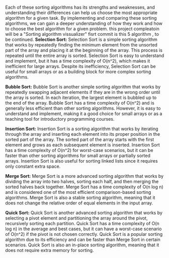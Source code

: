 Each of these sorting algorithms has its strengths and weaknesses, and understanding their differences can help us choose the most appropriate algorithm for a given task. By implementing and comparing these sorting algorithms, we can gain a deeper understanding of how they work and how to choose the best algorithm for a given problem.
this project compleatoin will be a "Sorting algorithm vissualizer" 
fisrt commit is this 5 algorithm , to be continued.
**Selection Sort:**
Selection Sort is a simple sorting algorithm that works by repeatedly finding the minimum element from the unsorted part of the array and placing it at the beginning of the array. This process is repeated until the entire array is sorted. Selection Sort is easy to understand and implement, but it has a time complexity of O(n^2), which makes it inefficient for large arrays. Despite its inefficiency, Selection Sort can be useful for small arrays or as a building block for more complex sorting algorithms.

**Bubble Sort:**
Bubble Sort is another simple sorting algorithm that works by repeatedly swapping adjacent elements if they are in the wrong order until the array is sorted. In each iteration, the largest element is bubbled up to the end of the array. Bubble Sort has a time complexity of O(n^2) and is generally less efficient than other sorting algorithms. However, it is easy to understand and implement, making it a good choice for small arrays or as a teaching tool for introductory programming courses.

**Insertion Sort:**
Insertion Sort is a sorting algorithm that works by iterating through the array and inserting each element into its proper position in the sorted part of the array. The sorted part of the array starts with the first element and grows as each subsequent element is inserted. Insertion Sort has a time complexity of O(n^2) for worst-case scenarios, but it can be faster than other sorting algorithms for small arrays or partially sorted arrays. Insertion Sort is also useful for sorting linked lists since it requires only constant extra space.

**Merge Sort:**
Merge Sort is a more advanced sorting algorithm that works by dividing the array into two halves, sorting each half, and then merging the sorted halves back together. Merge Sort has a time complexity of O(n log n) and is considered one of the most efficient comparison-based sorting algorithms. Merge Sort is also a stable sorting algorithm, meaning that it does not change the relative order of equal elements in the input array.

**Quick Sort:**
Quick Sort is another advanced sorting algorithm that works by selecting a pivot element and partitioning the array around the pivot, recursively sorting each partition. Quick Sort has a time complexity of O(n log n) in the average and best cases, but it can have a worst-case scenario of O(n^2) if the pivot is not chosen correctly. Quick Sort is a popular sorting algorithm due to its efficiency and can be faster than Merge Sort in certain scenarios. Quick Sort is also an in-place sorting algorithm, meaning that it does not require extra memory for sorting.

